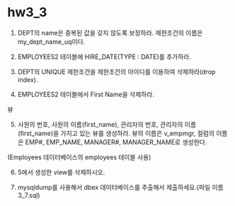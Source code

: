 # hw3_3

1. DEPT의 name은 중복된 값을 갖지 않도록 보장하라. 제한조건의 이름은 my_dept_name_uq이다.

2.  EMPLOYEES2 테이블에 HIRE_DATE(TYPE : DATE)를 추가하라.

3. DEPT의 UNIQUE 제한조건을 제한조건의 아이디를 이용하여 삭제하라(drop index).  

4. EMPLOYEES2 테이블에서 First Name을 삭제하라.

뷰

5.  사원의 번호, 사원의 이름(first_name), 관리자의 번호, 관리자의 이름(first_name)을 가지고 있는 뷰를 생성하라. 
뷰의 이름은 v_empmgr, 컬럼의 이름은 EMP#, EMP_NAME, MANAGER#, MANAGER_NAME로 생성한다.

(Employees 데이터베이스의 employees 테이블 사용)

6.  5에서 생성한 view를 삭제하시오.

7.  mysqldump를 사용해서 dbex 데이터베이스를 추출해서 제출하세요.(파일 이름 3_7.sql)